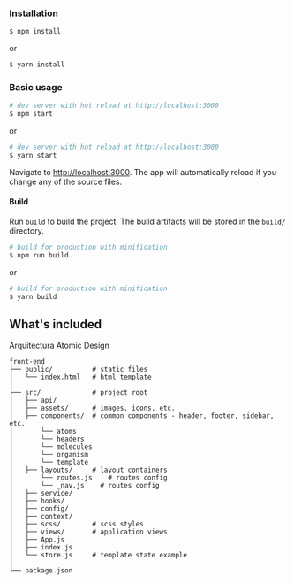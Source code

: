 ### Installation

``` bash
$ npm install
```

or

``` bash
$ yarn install
```

### Basic usage

``` bash
# dev server with hot reload at http://localhost:3000
$ npm start 
```

or 

``` bash
# dev server with hot reload at http://localhost:3000
$ yarn start
```

Navigate to [http://localhost:3000](http://localhost:3000). The app will automatically reload if you change any of the source files.

#### Build

Run `build` to build the project. The build artifacts will be stored in the `build/` directory.

```bash
# build for production with minification
$ npm run build
```

or

```bash
# build for production with minification
$ yarn build
```

## What's included

Arquitectura Atomic Design

```
front-end
├── public/          # static files
│   └── index.html   # html template
│
├── src/             # project root
│   ├── api/     
│   ├── assets/      # images, icons, etc.
│   ├── components/  # common components - header, footer, sidebar, etc.
│       └── atoms
│       └── headers
│       └── molecules
│       └── organism
│       └── template
│   ├── layouts/     # layout containers
│       └── routes.js    # routes config
│       └── _nav.js    # routes config
│   ├── service/     
│   ├── hooks/ 
│   ├── config/
│   ├── context/
│   ├── scss/        # scss styles
│   ├── views/       # application views
│   ├── App.js
│   ├── index.js
│   └── store.js     # template state example 
│
└── package.json
```
 